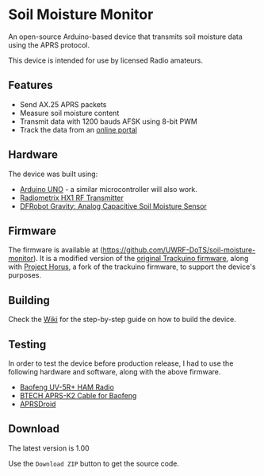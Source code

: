 
# Soil Moisture Monitor
An open-source Arduino-based device that transmits soil moisture data using the APRS protocol.

This device is intended for use by licensed Radio amateurs.

## Features
* Send AX.25 APRS packets
* Measure soil moisture content
* Transmit data with 1200 bauds AFSK using 8-bit PWM
* Track the data from an [online portal](https://aprs.fi/#!lat=44.83710&lng=-92.59170)

## Hardware
The device was built using: 
* [Arduino UNO](https://www.arduino.cc/en/Main/ArduinoBoardUno) - a similar microcontroller will also work.
* [Radiometrix HX1 RF Transmitter](http://www.radiometrix.com/content/hx1)
* [DFRobot Gravity: Analog Capacitive Soil Moisture Sensor](https://www.amazon.com/gp/product/B01GHY0N4K/ref=ox_sc_act_title_1?ie=UTF8&psc=1&smid=A2EH5PO307BR7O)

## Firmware
The firmware is available at (https://github.com/UWRF-DoTS/soil-moisture-monitor). It is a modified version of the [original Trackuino firmware](https://github.com/trackuino/trackuino), along with [Project Horus](https://code.google.com/archive/p/project-horus/source/default/source), a fork of the trackuino firmware, to support the device's purposes. 

## Building
Check the [Wiki](#) for the step-by-step guide on how to build the device.

## Testing
In order to test the device before production release, I had to use the following hardware and software, along with the above firmware.
 * [Baofeng UV-5R+ HAM Radio](https://www.amazon.com/BaoFeng-UV-5R-Dual-Radio-Black/dp/B007H4VT7A)
 * [BTECH APRS-K2 Cable for Baofeng](https://www.amazon.com/APRS-K2-Connector-BaoFeng-APRSDroid-Compatible/dp/B01LMIBAZW)
 * [APRSDroid](https://aprsdroid.org/)
 
## Download
The latest version is 1.00

Use the `Download ZIP` button to get the source code.
